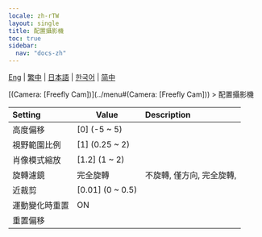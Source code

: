 ```yaml
---
locale: zh-rTW
layout: single
title: 配置攝影機
toc: true
sidebar:
  nav: "docs-zh"
---
```

[Eng](/dancexr/menu/2025.4/scene/config_camera) | [繁中](/tw/dancexr/menu/2025.4/scene/config_camera) | [日本語](/jp/dancexr/menu/2025.4/scene/config_camera) | [한국어](/kr/dancexr/menu/2025.4/scene/config_camera) | [简中](/zh/dancexr/menu/2025.4/scene/config_camera)

[(Camera: [Freefly Cam])](../menu#(Camera: [Freefly Cam])) > 配置攝影機



| Setting | Value | Description |
| :--- | --- | :--- |
| 高度偏移 | [0] (-5 ~ 5) | 
| 視野範圍比例 | [1] (0.25 ~ 2) | 
| 肖像模式縮放 | [1.2] (1 ~ 2) | 
| 旋轉濾鏡 | 完全旋轉 | 不旋轉, 僅方向, 完全旋轉, 
| 近裁剪 | [0.01] (0 ~ 0.5) | 
| 運動變化時重置 | ON | 
| 重置偏移 || 
